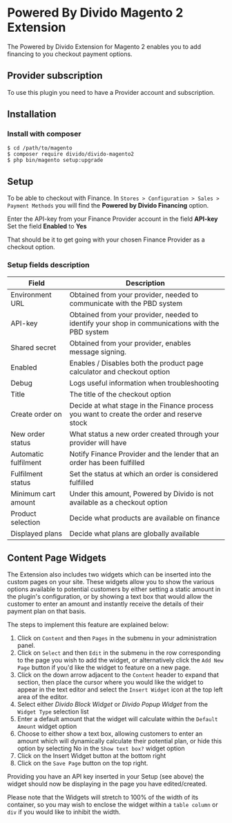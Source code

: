 # Powered By Divido Magento 2 Extension

The Powered by Divido Extension for Magento 2 enables you to add financing to you checkout payment options.

## Provider subscription
To use this plugin you need to have a Provider account and subscription.

## Installation
### Install with composer

```
$ cd /path/to/magento
$ composer require divido/divido-magento2
$ php bin/magento setup:upgrade
```

## Setup
To be able to checkout with Finance.
In `Stores > Configuration > Sales > Payment Methods` you will find the **Powered by Divido Financing** option.
  
Enter the API-key from your Finance Provider account in the field **API-key**  
Set the field **Enabled** to **Yes**

That should be it to get going with your chosen Finance Provider as a checkout option.

### Setup fields description

| Field | Description |
| --- | --- |
| Environment URL | Obtained from your provider, needed to communicate with the PBD system |
| API-key | Obtained from your provider, needed to identify your shop in communications with the PBD system |
| Shared secret | Obtained from your provider, enables message signing. |
| Enabled | Enables / Disables both the product page calculator and checkout option |
| Debug | Logs useful information when troubleshooting |
| Title | The title of the checkout option |
| Create order on | Decide at what stage in the Finance process you want to create the order and reserve stock |
| New order status | What status a new order created through your provider will have |
| Automatic fulfilment | Notify Finance Provider and the lender that an order has been fulfilled |
| Fulfilment status | Set the status at which an order is considered fulfilled |
| Minimum cart amount | Under this amount, Powered by Divido is not available as a checkout option |
| Product selection | Decide what products are available on finance |
| Displayed plans | Decide what plans are globally available |

## Content Page Widgets
The Extension also includes two widgets which can be inserted into the custom pages on your site. These widgets
allow you to show the various options available to potential customers by either setting a static amount in the plugin's
configuration, or by showing a text box that would allow the customer to enter an amount and instantly receive the details of their
payment plan on that basis.

The steps to implement this feature are explained below:

1. Click on `Content` and then `Pages` in the submenu in your administration panel.
2. Click on `Select` and then `Edit` in the submenu in the row corresponding to the page you wish to add the widget, or alternatively
click the `Add New Page` button if you'd like the widget to feature on a new page.
3. Click on the down arrow adjacent to the `Content` header to expand that section, then place the cursor where you would like the 
widget to appear in the text editor and select the `Insert Widget` icon at the top left area of the editor.
4. Select either *Divido Block Widget* or *Divido Popup Widget* from the `Widget Type` selection list
5. Enter a default amount that the widget will calculate within the `Default Amount` widget option
6. Choose to either show a text box, allowing customers to enter an amount which will dynamically calculate their potential plan, or
hide this option by selecting No in the `Show text box?` widget option
7. Click on the Insert Widget button at the bottom right
8. Click on the `Save Page` button on the top right.

Providing you have an API key inserted in your Setup (see above) the widget should now be displaying in the page you have edited/created.

Please note that the Widgets will stretch to 100% of the width of its container, so you may wish to enclose the widget within a
`table column` or `div` if you would like to inhibit the width.
